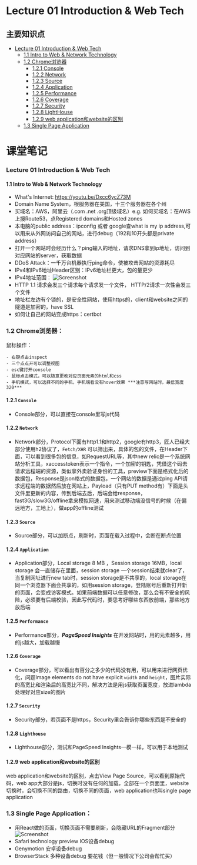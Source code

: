  # Lecture 01 Introduction & Web Tech

## 主要知识点
  - [Lecture 01 Introduction & Web Tech](#lecture-01-introduction&web-tech)
    - [1.1 Intro to Web & Network Technology](#11-intro-to-web&network-technology)
    - [1.2 Chrome浏览器](#12-chrome浏览器)
      - [1.2.1 Console](#121-console)
      - [1.2.2 Network](#122-network)
      - [1.2.3 Source](#123-source)
      - [1.2.4 Application](#124-application)
      - [1.2.5 Performance](#125-performance)
      - [1.2.6 Coverage](#126-coverage)
      - [1.2.7 Security](#127-security)
      - [1.2.8 LightHouse](#128-lighthouse)
      - [1.2.9 web application和website的区别](#129-web-application和website的区别)
     - [1.3 Single Page Application](#13-single-page-application)

# 课堂笔记



### Lecture 01 Introduction & Web Tech
#### 1.1 Intro to Web & Network Technology
- What's Internet: https://youtu.be/Dxcc6ycZ73M
- Domain Name System，根服务器在美国，十三个服务器在各个州
- 买域名：AWS，阿里云（.com .net .org顶级域名）e.g. 如何买域名：在AWS上搜Route53，点Registered domains和Hosted zones
- 本电脑的public address：ipconfig 或者 google查what is my ip address,可以用来从外网访问自己的网站，进行debug（192和10开头都是private address）
- 打开一个网站时会经历什么？ping输入的地址，请求DNS拿到ip地址，访问到对应网站的server，获取数据
- DDoS Attack：一千万台机器执行ping命令，使被攻击网站的资源耗尽
- IPv4和IPv6地址Header区别：IPv6地址栏更大，包的量更少
- IPv4地址范围：
 ![Screenshot](https://github.com/australiaitgroup/full-stack-bootcamp-wiki/blob/main/%E5%85%A8%E6%A0%88%E7%8F%AD%E7%AC%AC16%E6%9C%9F%E7%AC%94%E8%AE%B0/img/%E5%9B%BE1.PNG)
- HTTP 1.1 请求会发三个请求每个请求发一个文件， HTTP/2请求一次性会发三个文件
- 地址栏左边有个锁的，是安全性网站，使用https的，client和website之间的隧道是加密的，have SSL
- 如何让自己的网站变成https：certbot
### 1.2 Chrome浏览器：
鼠标操作：
	
	- 右键点击inspect
	- 三个点点开可以调整视图
	- esc键打开console
	- 鼠标点击模式，可以随意更改对应页面元素的html和css
	- 手机模式，可以选择不同的手机，手机端看没有hover效果 ***注意写网站时，最低宽度320***

#### 1.2.1 ```Console```
-  Console部分，可以直接在console里写js代码
#### 1.2.2 ```Network```
- Network部分，Protocol下面有http1.1和http2，google有http3，匠人已经大部分使用h2协议了，```Fetch/XHR``` 可以筛出来，具体的包的文件，在Header下面，可以看到很多包的信息，如RequestURL等，其中new relic是一个系统网站分析工具，xaccesstoken表示一个指令，一个加密的钥匙，凭借这个码去请求远程端的资源，类似拿外卖验证身份的工具，preview下面是格式化后的数据包，Response是json格式的数据包，一个网站的数据是通过ping API请求远程端的数据然后放在网站上，Payload（只有PUT method有）下面是头文件里更新的内容，传到后端去后，后端会给response，fast3G/slow3G/offline拿来模拟网速，用来测试移动端没信号的时候（在偏远地方，工地上），做app的offline测试
#### 1.2.3 ```Source```
- Source部分，可以加断点，刷新时，页面在载入过程中，会断在断点位置
#### 1.2.4 ```Application```
- Application部分，Local storage 8 MB ，Session storage 16MB，local storage 会一直储存在里面，session storage 一个session结束就clear了，当复制网址进行new tab时，session storage是不共享的，local storage在同一个浏览器下面会共享的，如用session storage，登陆账号后重新打开新的页面，会变成访客模式。如果前端数据可以任意修改，那么会有不安全的风险，必须要有后端校验，因此写代码时，要思考好哪些东西放前端，那些地方放后端
#### 1.2.5 ```Performance```
- Performance部分，***PageSpeed Insights***  在开发网站时，用的元素越多，用的js越大，加载越慢
#### 1.2.6 ```Coverage```
- Coverage部分，可以看出有百分之多少的代码没有用，可以用来进行网页优化，问题Image elements do not have explicit `width` and `height`，图片实际的高宽比和渲染后的高宽比不同，解决方法是用js获取页面宽度，放进lambda处理好对应size的图片
#### 1.2.7 ```Security``` 
- Security部分，若页面不是https，Security里会告诉你哪些东西是不安全的
#### 1.2.8 ```Lighthouse``` 
- Lighthouse部分，测试和PageSpeed Insights一模一样，可以用于本地测试

#### 1.2.9 web application和website的区别
web application和website的区别，点击View Page Source，可以看到原始代码，web app大部分是js，切换时没有任何的加载，全部在一个页面里，website切换时，会切换不同的路由，切换不同的页面，web application也叫single page application
### 1.3 Single Page Application：
- 用React做的页面，切换页面不需要刷新，会隐藏URL的Fragment部分
 ![Screenshot](https://github.com/australiaitgroup/full-stack-bootcamp-wiki/blob/main/%E5%85%A8%E6%A0%88%E7%8F%AD%E7%AC%AC16%E6%9C%9F%E7%AC%94%E8%AE%B0/img/%E5%9B%BE2.PNG)
- Safari technology preview IOS设备debug
- Genymotion 安卓设备debug
- BrowserStack 多种设备debug 要花钱（但一般情况下公司会帮忙买）




